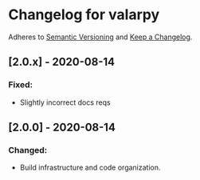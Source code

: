 # Changelog for valarpy

Adheres to [Semantic Versioning](https://semver.org/spec/v2.0.0.html)
and [Keep a Changelog](https://keepachangelog.com/en/1.0.0/).

## [2.0.x] - 2020-08-14

### Fixed:
- Slightly incorrect docs reqs


## [2.0.0] - 2020-08-14

### Changed:
- Build infrastructure and code organization.
